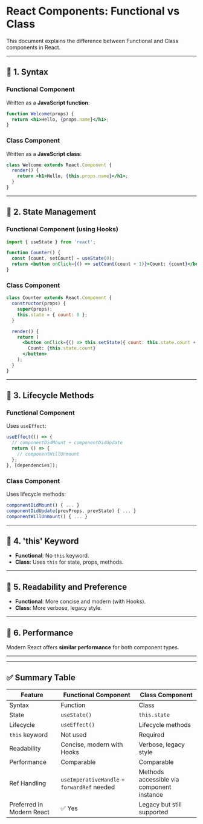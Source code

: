 # React Components: Functional vs Class

This document explains the difference between Functional and Class components in React.

---

## 🔹 1. Syntax

### Functional Component
Written as a **JavaScript function**:
```jsx
function Welcome(props) {
  return <h1>Hello, {props.name}</h1>;
}
```

### Class Component
Written as a **JavaScript class**:
```jsx
class Welcome extends React.Component {
  render() {
    return <h1>Hello, {this.props.name}</h1>;
  }
}
```

---

## 🔹 2. State Management

### Functional Component (using Hooks)
```jsx
import { useState } from 'react';

function Counter() {
  const [count, setCount] = useState(0);
  return <button onClick={() => setCount(count + 1)}>Count: {count}</button>;
}
```

### Class Component
```jsx
class Counter extends React.Component {
  constructor(props) {
    super(props);
    this.state = { count: 0 };
  }

  render() {
    return (
      <button onClick={() => this.setState({ count: this.state.count + 1 })}>
        Count: {this.state.count}
      </button>
    );
  }
}
```

---

## 🔹 3. Lifecycle Methods

### Functional Component
Uses `useEffect`:
```jsx
useEffect(() => {
  // componentDidMount + componentDidUpdate
  return () => {
    // componentWillUnmount
  };
}, [dependencies]);
```

### Class Component
Uses lifecycle methods:
```jsx
componentDidMount() { ... }
componentDidUpdate(prevProps, prevState) { ... }
componentWillUnmount() { ... }
```

---

## 🔹 4. 'this' Keyword

- **Functional**: No `this` keyword.
- **Class**: Uses `this` for state, props, methods.

---

## 🔹 5. Readability and Preference

- **Functional**: More concise and modern (with Hooks).
- **Class**: More verbose, legacy style.

---

## 🔹 6. Performance

Modern React offers **similar performance** for both component types.

---
---

## ✅ Summary Table

| Feature                    | Functional Component                                    | Class Component                              |
|---------------------------|----------------------------------------------------------|-----------------------------------------------|
| Syntax                    | Function                                                 | Class                                         |
| State                     | `useState()`                                             | `this.state`                                  |
| Lifecycle                 | `useEffect()`                                            | Lifecycle methods                             |
| `this` keyword            | Not used                                                 | Required                                      |
| Readability               | Concise, modern with Hooks                               | Verbose, legacy style                         |
| Performance               | Comparable                                               | Comparable                                    |
| Ref Handling              | `useImperativeHandle` + `forwardRef` needed              | Methods accessible via component instance     |
| Preferred in Modern React | ✅ Yes                                                    | Legacy but still supported                    |
